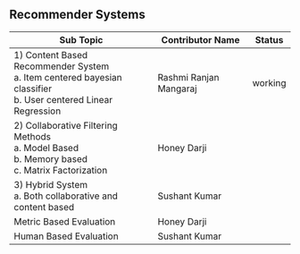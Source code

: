 ## Recommender Systems


| Sub Topic | Contributor Name | Status     |
| --------- | ---------------- | ---------- |
| 1) Content Based Recommender System<br>a. Item centered bayesian classifier<br>b. User centered Linear Regression | Rashmi Ranjan Mangaraj | working |
| 2) Collaborative Filtering Methods<br>a. Model Based<br>b. Memory based<br>c. Matrix Factorization                | Honey Darji            |  |
| 3) Hybrid System<br>a. Both collaborative and content based                                                       | Sushant Kumar          |  |
| Metric Based Evaluation                                                                                           | Honey Darji            |  |
| Human Based Evaluation                                                                                            | Sushant Kumar          |
